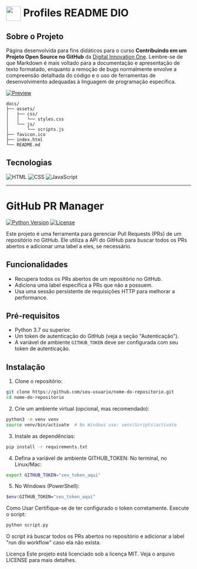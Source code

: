 <h1>
    <a href="https://www.dio.me/">
     <img align="center" width="40px" src="https://hermes.digitalinnovation.one/assets/diome/logo-minimized.png"></a>
    <span> Profiles README DIO</span>
</h1>

## Sobre o Projeto
Página desenvolvida para fins didáticos para o curso **Contribuindo em um Projeto Open Source no GitHub** da [Digital Innovation One](https://www.dio.me/). Lembre-se de que Markdown é mais voltado para a documentação e apresentação de texto formatado, enquanto a remoção de bugs normalmente envolve a compreensão detalhada do código e o uso de ferramentas de desenvolvimento adequadas à linguagem de programação específica.

[![Preview](https://img.shields.io/badge/Preview-000?style=for-the-badge&logo=github&logoColor=30A3DC)](https://digitalinnovationone.github.io/dio-lab-open-source/)

```
docs/
├── assets/
│   ├── css/
│   │   └── styles.css
│   └── js/
│       └── scripts.js
├── favicon.ico
├── index.html
└── README.md
```

## Tecnologias
![HTML](https://img.shields.io/badge/HTML-000?style=for-the-badge&logo=html5&logoColor=30A3DC)
![CSS](https://img.shields.io/badge/CSS-000?style=for-the-badge&logo=css3&logoColor=E94D5F)
![JavaScript](https://img.shields.io/badge/JavaScript-000?style=for-the-badge&logo=javascript&logoColor=30A3DC)

 ---
# GitHub PR Manager

[![Python Version](https://img.shields.io/badge/python-3.7%2B-blue)](https://www.python.org/)
[![License](https://img.shields.io/badge/license-MIT-green)](https://opensource.org/licenses/MIT)

Este projeto é uma ferramenta para gerenciar Pull Requests (PRs) de um repositório no GitHub. Ele utiliza a API do GitHub para buscar todos os PRs abertos e adicionar uma label a eles, se necessário.

## Funcionalidades

- Recupera todos os PRs abertos de um repositório no GitHub.
- Adiciona uma label específica a PRs que não a possuem.
- Usa uma sessão persistente de requisições HTTP para melhorar a performance.

## Pré-requisitos

- Python 3.7 ou superior.
- Um token de autenticação do GitHub (veja a seção "Autenticação").
- A variável de ambiente `GITHUB_TOKEN` deve ser configurada com seu token de autenticação.

## Instalação

1. Clone o repositório:
```bash
git clone https://github.com/seu-usuario/nome-do-repositorio.git
cd nome-do-repositorio
```
2. Crie um ambiente virtual (opcional, mas recomendado):
```bash
python3 -m venv venv
source venv/bin/activate  # No Windows use: venv\Scripts\activate
```
3. Instale as dependências:
```bash
pip install -r requirements.txt
```
4. Defina a variável de ambiente GITHUB_TOKEN:
No terminal, no Linux/Mac:
```bash
export GITHUB_TOKEN="seu_token_aqui"
```
5. No Windows (PowerShell):
```bash
$env:GITHUB_TOKEN="seu_token_aqui"
```
Como Usar
Certifique-se de ter configurado o token corretamente.
Execute o script:
```bash
python script.py
```
O script irá buscar todos os PRs abertos no repositório e adicionar a label "run dio workflow" caso ela não exista.

Licença
Este projeto está licenciado sob a licença MIT. Veja o arquivo LICENSE para mais detalhes.












